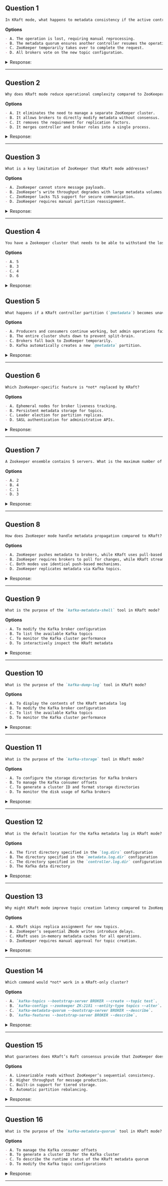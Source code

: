 ## Question 1
```markdown  
In KRaft mode, what happens to metadata consistency if the active controller crashes during a topic creation request?  
```  

**Options**
```markdown  
- A. The operation is lost, requiring manual reprocessing.  
- B. The metadata quorum ensures another controller resumes the operation atomically.  
- C. ZooKeeper temporarily takes over to complete the request.  
- D. All brokers vote on the new topic configuration.  
```  

<details><summary>Response:</summary>  

**Answer:** B

**Explanation:**
```markdown  
- A. Incorrect. KRaft’s Raft consensus guarantees durability via replicated logs.  
- B. **Correct.** The metadata quorum ensures failover with no data loss.  
- C. ZooKeeper is unused in KRaft mode.  
- D. Brokers don’t vote; the controller orchestrates changes.  
```  
</details>  

---  

## Question 2
```markdown  
Why does KRaft mode reduce operational complexity compared to ZooKeeper?  
```  

**Options**
```markdown  
- A. It eliminates the need to manage a separate ZooKeeper cluster.  
- B. It allows brokers to directly modify metadata without consensus.  
- C. It removes the requirement for replication factors.  
- D. It merges controller and broker roles into a single process.  
```  

<details><summary>Response:</summary>  

**Answer:** A

**Explanation:**
```markdown  
- A. **Correct.** KRaft internalizes metadata management, removing ZooKeeper dependency.  
- B. Metadata changes still require quorum consensus.  
- C. Replication factors remain critical for data durability.  
- D. Controller/broker roles are still distinct (though colocated).  
```  
</details>  

---  

## Question 3
```markdown  
What is a key limitation of ZooKeeper that KRaft mode addresses?  
```  

**Options**
```markdown  
- A. ZooKeeper cannot store message payloads.  
- B. ZooKeeper’s write throughput degrades with large metadata volumes.  
- C. ZooKeeper lacks TLS support for secure communication.  
- D. ZooKeeper requires manual partition reassignment.  
```  

<details><summary>Response:</summary>  

**Answer:** B

**Explanation:**
```markdown  
- A. ZooKeeper was never designed for message storage.  
- B. **Correct.** ZooKeeper’s scalability limits were a bottleneck for Kafka metadata.  
- C. ZooKeeper supports TLS but isn’t the core limitation.  
- D. Reassignment is automated in both modes.  
```  
</details>  

---

## Question 4

```markdown
You have a Zookeeper cluster that needs to be able to withstand the loss of 2 servers and still be able to function. What size should your Zookeeper cluster have?
```

**Options**

```markdown
- A. 5
- B. 3
- C. 4
- D. 6
```

<details><summary>Response:</summary>

**Answer:** A

**Explanation:**

```markdown
To tolerate N failures, Zookeeper needs 2N+1 nodes.

- A. ✅ 5 nodes can tolerate 2 failures (2×2+1 = 5).
- B. ❌ 3 nodes can only tolerate 1 failure.
- C. ❌ 4 is even-numbered – Zookeeper clusters must have odd numbers to reach majority.
- D. ❌ 6 nodes still can’t survive 3 failures since quorum is ⌈N/2⌉.
```

</details>

## Question 5
```markdown  
What happens if a KRaft controller partition (`@metadata`) becomes unavailable?  
```  

**Options**
```markdown  
- A. Producers and consumers continue working, but admin operations fail.  
- B. The entire cluster shuts down to prevent split-brain.  
- C. Brokers fall back to ZooKeeper temporarily.  
- D. Kafka automatically creates a new `@metadata` partition.  
```  

<details><summary>Response:</summary>  

**Answer:** A

**Explanation:**
```markdown  
- A. **Correct.** Data planes (producers/consumers) use cached metadata, but control plane operations (e.g., topic creation) block.  
- B. Only the controller is affected; brokers remain operational.  
- C. ZooKeeper is not a fallback in KRaft mode.  
- D. The partition is replicated via Raft; it cannot be "recreated" ad hoc.  
```  
</details>  

---  

## Question 6
```markdown  
Which ZooKeeper-specific feature is *not* replaced by KRaft?  
```  

**Options**
```markdown  
- A. Ephemeral nodes for broker liveness tracking.  
- B. Persistent metadata storage for topics.  
- C. Leader election for partition replicas.  
- D. SASL authentication for administrative APIs.  
```  

<details><summary>Response:</summary>  

**Answer:** D

**Explanation:**
```markdown  
- A. KRaft uses broker heartbeats, not ephemeral nodes.  
- B. Metadata is stored in Kafka’s log, not ZooKeeper.  
- C. Leader election is now Raft-based.  
- D. **Correct.** SASL is a security protocol independent of metadata management.  
```  
</details>  

---  

## Question 7

```markdown
A Zookeeper ensemble contains 5 servers. What is the maximum number of servers that can go missing and the ensemble still run?
```

**Options**

```markdown
- A. 2
- B. 4
- C. 1
- D. 3
```

<details><summary>Response:</summary>

**Answer:** A

**Explanation:**

```markdown
Zookeeper requires a majority (quorum) of servers to function.

- A. ✅ 2 servers can fail in a 5-server cluster, leaving 3 (majority) running.
- B. ❌ 4 failed servers means only 1 remains – not enough for quorum.
- C. ❌ 1 failure means 4 remain, but we’re asked for the *maximum* tolerated.
- D. ❌ 3 failures leave 2 – still not a majority in a 5-node cluster.
```

</details>

---

## Question 8
```markdown  
How does ZooKeeper mode handle metadata propagation compared to KRaft?  
```  

**Options**
```markdown  
- A. ZooKeeper pushes metadata to brokers, while KRaft uses pull-based gossip.  
- B. ZooKeeper requires brokers to poll for changes, while KRaft streams updates via the metadata log.  
- C. Both modes use identical push-based mechanisms.  
- D. ZooKeeper replicates metadata via Kafka topics.  
```  

<details><summary>Response:</summary>  

**Answer:** B

**Explanation:**
```markdown  
- A. ZooKeeper uses watches (not push), and KRaft uses log replication.  
- B. **Correct.** ZooKeeper brokers poll ZK, while KRaft brokers subscribe to the metadata log.  
- C. The mechanisms differ fundamentally.  
- D. ZooKeeper stores metadata in its own ZNodes.  
```  
</details>  

---  

## Question 9

```markdown
What is the purpose of the `kafka-metadata-shell` tool in KRaft mode?
```

**Options**

```markdown
- A. To modify the Kafka broker configuration
- B. To list the available Kafka topics
- C. To monitor the Kafka cluster performance
- D. To interactively inspect the KRaft metadata
```

<details><summary>Response:</summary>

**Answer:** D

**Explanation:**

```markdown
The `kafka-metadata-shell` tool is used to interactively explore the KRaft metadata state.

- A. Incorrect. Use `kafka-configs` or config files for that.
- B. Incorrect. Use `kafka-topics` to list topics.
- C. Incorrect. Use dedicated monitoring tools.
- D. Correct. This tool provides an interactive shell for inspecting metadata logs.
```

</details>

---

## Question 10

```markdown
What is the purpose of the `kafka-dump-log` tool in KRaft mode?
```

**Options**

```markdown
- A. To display the contents of the KRaft metadata log
- B. To modify the Kafka broker configuration
- C. To list the available Kafka topics
- D. To monitor the Kafka cluster performance
```

<details><summary>Response:</summary>

**Answer:** A

**Explanation:**

```markdown
In KRaft mode, the `kafka-dump-log` tool is used to display the contents of the KRaft metadata log.

- A. Correct. It allows inspection of log segments and snapshots from the cluster metadata directory.
- B. Incorrect. Configuration changes are done via `server.properties` or `kafka-configs`, not this tool.
- C. Incorrect. Use `kafka-topics` to list Kafka topics.
- D. Incorrect. Monitoring is handled by other tools, not `kafka-dump-log`.
```

</details>

---

## Question 11

```markdown
What is the purpose of the `kafka-storage` tool in KRaft mode?
```

**Options**

```markdown
- A. To configure the storage directories for Kafka brokers
- B. To manage the Kafka consumer offsets
- C. To generate a cluster ID and format storage directories
- D. To monitor the disk usage of Kafka brokers
```

<details><summary>Response:</summary>

**Answer:** C

**Explanation:**

```markdown
Used before starting Kafka to format directories with a cluster ID.

- A. Incorrect — it formats, not configures directories
- B. Incorrect — unrelated to offsets
- C. Correct — for generating ID + formatting
- D. Incorrect — not for monitoring
```

</details>

---

## Question 12

```markdown
What is the default location for the Kafka metadata log in KRaft mode?
```

**Options**

```markdown
- A. The first directory specified in the `log.dirs` configuration
- B. The directory specified in the `metadata.log.dir` configuration
- C. The directory specified in the `controller.log.dir` configuration
- D. The Kafka data directory
```

<details><summary>Response:</summary>

**Answer:** A

**Explanation:**

```markdown
Defaults to the first path in `log.dirs`.

- A. Correct — default behavior
- B. Incorrect — used only if explicitly configured
- C. Incorrect — no such config
- D. Incorrect — no special Kafka "data directory"
```

</details>

---

## Question 13
```markdown  
Why might KRaft mode improve topic creation latency compared to ZooKeeper mode?  
```  

**Options**
```markdown  
- A. KRaft skips replica assignment for new topics.  
- B. ZooKeeper’s sequential ZNode writes introduce delays.  
- C. KRaft uses in-memory metadata caches for all operations.  
- D. ZooKeeper requires manual approval for topic creation.  
```  

<details><summary>Response:</summary>  

**Answer:** B

**Explanation:**
```markdown  
- A. Replica assignment still occurs.  
- B. **Correct.** ZooKeeper’s write amplification adds latency.  
- C. KRaft relies on persisted logs, not just caches.  
- D. Approval is not a ZooKeeper feature.  
```  
</details>  

---  

## Question 14
```markdown  
Which command would *not* work in a KRaft-only cluster?  
```  

**Options**
```markdown  
- A. `kafka-topics --bootstrap-server BROKER --create --topic test`.  
- B. `kafka-configs --zookeeper ZK:2181 --entity-type topics --alter`.  
- C. `kafka-metadata-quorum --bootstrap-server BROKER --describe`.  
- D. `kafka-features --bootstrap-server BROKER --describe`.  
```  

<details><summary>Response:</summary>  

**Answer:** B

**Explanation:**
```markdown  
- A. Works (uses broker API).  
- B. **Correct.** `--zookeeper` is invalid in KRaft mode.  
- C. Valid KRaft command.  
- D. Valid for feature flag management.  
```  
</details>  

---  

## Question 15
```markdown  
What guarantees does KRaft’s Raft consensus provide that ZooKeeper does not?  
```  

**Options**
```markdown  
- A. Linearizable reads without ZooKeeper’s sequential consistency.  
- B. Higher throughput for message production.  
- C. Built-in support for tiered storage.  
- D. Automatic partition rebalancing.  
```  

<details><summary>Response:</summary>  

**Answer:** A

**Explanation:**
```markdown  
- A. **Correct.** KRaft’s Raft implementation offers stronger consistency guarantees.  
- B. Throughput is unrelated to consensus.  
- C. Tiered storage is a broker feature.  
- D. Rebalancing is handled by the controller, not consensus.  
```  
</details>  

---

## Question 16

```markdown
What is the purpose of the `kafka-metadata-quorum` tool in KRaft mode?
```

**Options**

```markdown
- A. To manage the Kafka consumer offsets
- B. To generate a cluster ID for the Kafka cluster
- C. To describe the runtime status of the KRaft metadata quorum
- D. To modify the Kafka topic configurations
```

<details><summary>Response:</summary>

**Answer:** C

**Explanation:**

```markdown
Used to inspect quorum health and metadata replication.

- A. Incorrect — offsets are not its concern
- B. Incorrect — that’s `kafka-storage`
- C. Correct — used with `describe` and `--status`
- D. Incorrect — not for topic config changes
```

</details>

---

